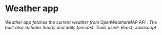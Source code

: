 <h1>Weather app</h1>
<h6>Weather app fetches the current weather from OpenWeatherMAP API .
The built also includes hourly and daily forecast.
Tools used- React, Javascript</h6>
<img src="" />
